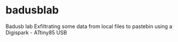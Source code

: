 # badusblab
Badusb lab
Exfiltrating some data from local files to pastebin using a Digispark - ATtiny85 USB

